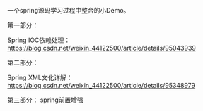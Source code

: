 一个spring源码学习过程中整合的小Demo。

第一部分：

Spring IOC依赖处理：
https://blog.csdn.net/weixin_44122500/article/details/95043939

第二部分：

Spring XML文化详解：
https://blog.csdn.net/weixin_44122500/article/details/95348979

第三部分：
spring前置增强
